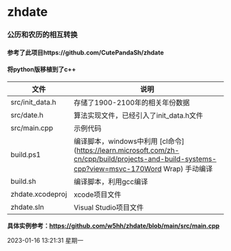 # zhdate
### 公历和农历的相互转换
#### 参考了此项目https://github.com/CutePandaSh/zhdate
#### 将python版移植到了c++

| 文件 | 说明 |
| ------------ | ------------ |
| src/init_data.h | 存储了1900-2100年的相关年份数据 |
| src/date.h | 算法实现文件，已经引入了init_data.h文件 |
| src/main.cpp | 示例代码 |
| build.ps1 | 编译脚本，windows中利用 [cl命令](https://learn.microsoft.com/zh-cn/cpp/build/projects-and-build-systems-cpp?view=msvc-170Word Wrap) 手动编译 |
| build.sh | 编译脚本，利用gcc编译 |
| zhdate.xcodeproj | xcode项目文件 |
| zhdate.sln | Visual Studio项目文件 |

**具体实例参考：https://github.com/w5hh/zhdate/blob/main/src/main.cpp**

2023-01-16 13:21:31 星期一